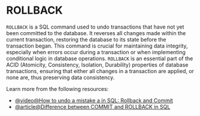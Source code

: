 # ROLLBACK

`ROLLBACK` is a SQL command used to undo transactions that have not yet been committed to the database. It reverses all changes made within the current transaction, restoring the database to its state before the transaction began. This command is crucial for maintaining data integrity, especially when errors occur during a transaction or when implementing conditional logic in database operations. `ROLLBACK` is an essential part of the ACID (Atomicity, Consistency, Isolation, Durability) properties of database transactions, ensuring that either all changes in a transaction are applied, or none are, thus preserving data consistency.

Learn more from the following resources:

- [@video@How to undo a mistake a in SQL: Rollback and Commit](https://www.youtube.com/watch?v=jomsdMLiIZM)
- [@article@Difference between COMMIT and ROLLBACK in SQL](https://byjus.com/gate/difference-between-commit-and-rollback-in-sql/)